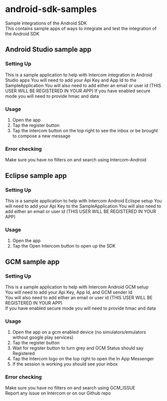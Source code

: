 # android-sdk-samples
Sample integrations of the Android SDK  
This contains sample apps of ways to integrate and test the integration of the Android SDK

## Android Studio sample app
### Setting Up
This is a sample application to help with Intercom integration in Android Studio apps
You will need to add your Api Key and App Id to the SampleApplication
You will also need to add either an email or user id (THIS USER WILL BE REGISTERED IN YOUR APP)
If you have enabled secure mode you will need to provide hmac and data
### Usage
 1. Open the app
 2. Tap the register button
 3. Tap the intercom button on the top right to see the inbox or be brought to compose a new message
### Error checking
Make sure you have no filters on and search using Intercom-Android

## Eclipse sample app
### Setting Up
This is a sample application to help with Intercom Android Eclispe setup
You will need to add your Api Key to the SampleApplication
You will also need to add either an email or user id (THIS USER WILL BE REGISTERED IN YOUR APP)
### Usage
 1. Open the app
 2. Tap the Open Intercom button to open up the SDK

## GCM sample app
### Setting Up
This is a sample application to help with Intercom Android GCM setup  
You will need to add your Api Key, App Id, and GCM sender Id  
You will also need to add either an email or user id (THIS USER WILL BE REGISTERED IN YOUR APP)  
If you have enabled secure mode you will need to provide hmac and data  
### Usage
 1. Open the app on a gcm enabled device (no simulators/emulators without google play services)  
 2. Tap the register button  
 3. Wait for register button to turn grey and GCM Status should say Registered  
 4. Tap the Intercom logo on the top right to open the In App Messenger  
 5. If the session is working you should see your inbox  

### Error checking
Make sure you have no filters on and search using GCM_ISSUE  
Report any issue on Intercom or on our Github repo  
